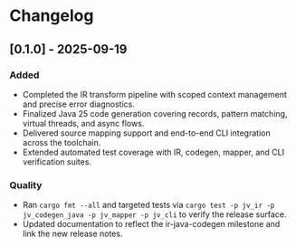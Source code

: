 # Changelog

## [0.1.0] - 2025-09-19

### Added
- Completed the IR transform pipeline with scoped context management and precise error diagnostics.
- Finalized Java 25 code generation covering records, pattern matching, virtual threads, and async flows.
- Delivered source mapping support and end-to-end CLI integration across the toolchain.
- Extended automated test coverage with IR, codegen, mapper, and CLI verification suites.

### Quality
- Ran `cargo fmt --all` and targeted tests via `cargo test -p jv_ir -p jv_codegen_java -p jv_mapper -p jv_cli` to verify the release surface.
- Updated documentation to reflect the ir-java-codegen milestone and link the new release notes.
